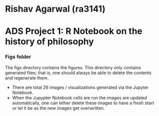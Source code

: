 # Rishav Agarwal (ra3141)
# ADS Project 1:  R Notebook on the history of philosophy

### Figs folder

The figs directory contains the figures. This directory only contains generated files; that is, one should always be able to delete the contents and regenerate them.

- There are total 26 images / visualizations generated via the Jupyter Notebook.
- When the Jupypter Notebook cells are run the images are updated automatically, one can either delete these images to have a fresh start or let it be as the new images get overwritten.
